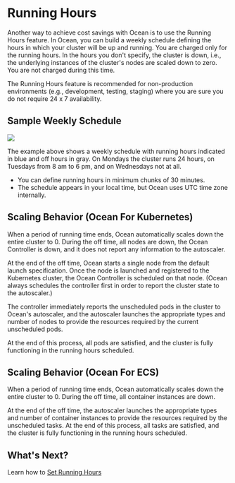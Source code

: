 # Running Hours

Another way to achieve cost savings with Ocean is to use the Running Hours feature. In Ocean, you can build a weekly schedule defining the hours in which your cluster will be up and running. You are charged only for the running hours. In the hours you don't specify, the cluster is down, i.e., the underlying instances of the cluster's nodes are scaled down to zero. You are not charged during this time.

The Running Hours feature is recommended for non-production environments (e.g., development, testing, staging) where you are sure you do not require 24 x 7 availability.

## Sample Weekly Schedule

<img src="/ocean/_media/features-running-hours.png" />

The example above shows a weekly schedule with running hours indicated in blue and off hours in gray. On Mondays the cluster runs 24 hours, on Tuesdays from 8 am to 6 pm, and on Wednesdays not at all.

- You can define running hours in minimum chunks of 30 minutes.
- The schedule appears in your local time, but Ocean uses UTC time zone internally.

## Scaling Behavior (Ocean For Kubernetes)

When a period of running time ends, Ocean automatically scales down the entire cluster to 0. During the off time, all nodes are down, the Ocean Controller is down, and it does not report any information to the autoscaler.

At the end of the off time, Ocean starts a single node from the default launch specification. Once the node is launched and registered to the Kubernetes cluster, the Ocean Controller is scheduled on that node. (Ocean always schedules the controller first in order to report the cluster state to the autoscaler.)

The controller immediately reports the unscheduled pods in the cluster to Ocean's autoscaler, and the autoscaler launches the appropriate types and number of nodes to provide the resources required by the current unscheduled pods.

At the end of this process, all pods are satisfied, and the cluster is fully functioning in the running hours scheduled.

## Scaling Behavior (Ocean For ECS)

When a period of running time ends, Ocean automatically scales down the entire cluster to 0. During the off time, all container instances are down.

At the end of the off time, the autoscaler launches the appropriate types and number of container instances to provide the resources required by the unscheduled tasks. At the end of this process, all tasks are satisfied, and the cluster is fully functioning in the running hours scheduled.

## What's Next?

Learn how to [Set Running Hours](ocean/tutorials/set-running-hours)
